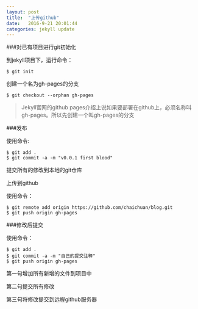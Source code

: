 ```yaml
---
layout: post
title:  "上传github"
date:   2016-9-21 20:01:44 
categories: jekyll update
---
```



###对已有项目进行git初始化

到jekyll项目下，运行命令：

	$ git init

创建一个名为gh-pages的分支

	$ git checkout --orphan gh-pages

> Jekyll官网的github pages介绍上说如果要部署在github上，必须名称叫gh-pages。所以先创建一个叫gh-pages的分支

###发布

使用命令:

	$ git add .
	$ git commit -a -m "v0.0.1 first blood"

提交所有的修改到本地的git仓库

上传到github

使用命令：

	$ git remote add origin https://github.com/chaichuan/blog.git
	$ git push origin gh-pages

###修改后提交

使用命令：

	$ git add .
	$ git commit -a -m "自己的提交注释"
	$ git push origin gh-pages

>
第一句增加所有新增的文件到项目中
>
第二句提交所有修改
>
第三句将修改提交到远程github服务器